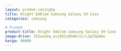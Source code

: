 ```yaml
---
layout: produk-casinghp
title: Knight Emblem Samsung Galaxy S9 Case
categories: samsung

# Produk
product-title: Knight Emblem Samsung Galaxy S9 Case
image-drive: 152ueaGq_exjDG2i6hmExlLrL3pI9pAGw
harga: 90000
---
```

